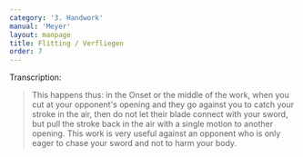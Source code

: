 ```yaml
---
category: '3. Handwork'
manual: 'Meyer'
layout: manpage
title: Flitting / Verfliegen
order: 7
---
```


Transcription:

> This happens thus: in the Onset or the middle of the work, when you cut at your opponent's opening and they go against you to catch your stroke in the air, then do not let their blade connect with your sword, but pull the stroke back in the air with a single motion to another opening. This work is very useful against an opponent who is only eager to chase your sword and not to harm your body.